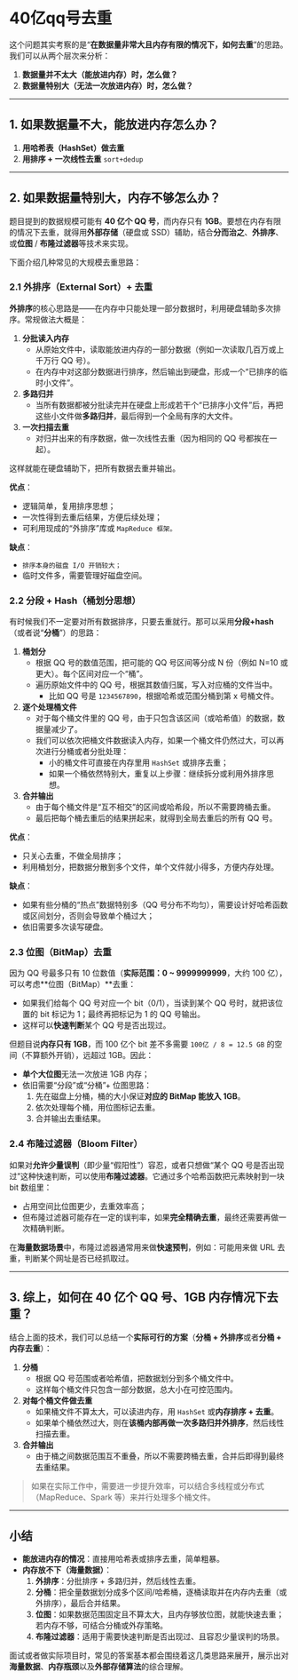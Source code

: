 # 40亿qq号去重

这个问题其实考察的是“**在数据量非常大且内存有限的情况下，如何去重**”的思路。我们可以从两个层次来分析：

1. **数据量并不太大（能放进内存）时，怎么做？**
2. **数据量特别大（无法一次放进内存）时，怎么做？**

---

## 1. 如果数据量不大，能放进内存怎么办？

1. **用哈希表（HashSet）做去重**
2. **用排序 + 一次线性去重**
   `sort+dedup`

---

## 2. 如果数据量特别大，内存不够怎么办？

题目提到的数据规模可能有 **40 亿个 QQ 号**，而内存只有 **1GB**。要想在内存有限的情况下去重，就得用**外部存储**（硬盘或 SSD）辅助，结合**分而治之**、**外排序**、或**位图** / **布隆过滤器**等技术来实现。

下面介绍几种常见的大规模去重思路：

### 2.1 外排序（External Sort）+ 去重

**外排序**的核心思路是——在内存中只能处理一部分数据时，利用硬盘辅助多次排序。常规做法大概是：

1. **分批读入内存**
   - 从原始文件中，读取能放进内存的一部分数据（例如一次读取几百万或上千万行 QQ 号）。
   - 在内存中对这部分数据进行排序，然后输出到硬盘，形成一个“已排序的临时小文件”。
2. **多路归并**
   - 当所有数据都被分批读完并在硬盘上形成若干个“已排序小文件”后，再把这些小文件做**多路归并**，最后得到一个全局有序的大文件。
3. **一次扫描去重**
   - 对归并出来的有序数据，做一次线性去重（因为相同的 QQ 号都挨在一起）。

这样就能在硬盘辅助下，把所有数据去重并输出。

**优点**：

- 逻辑简单，复用排序思想；
- 一次性得到去重后结果，方便后续处理；
- 可利用现成的“外排序”库或 `MapReduce 框架。`

**缺点**：

- `排序本身的磁盘 I/O 开销较大；`
- 临时文件多，需要管理好磁盘空间。

### 2.2 分段 + Hash（桶划分思想）

有时候我们不一定要对所有数据排序，只要去重就行。那可以采用**分段+hash**（或者说“**分桶**”）的思路：

1. **桶划分**
   - 根据 QQ 号的数值范围，把可能的 QQ 号区间等分成 N 份（例如 N=10 或更大）。每个区间对应一个“桶”。
   - 遍历原始文件中的 QQ 号，根据其数值归属，写入对应桶的文件当中。
     - 比如 QQ 号是 `1234567890`，根据哈希或范围分桶到第 x 号桶文件。
2. **逐个处理桶文件**
   - 对于每个桶文件里的 QQ 号，由于只包含该区间（或哈希值）的数据，数据量减少了。
   - 我们可以依次把桶文件数据读入内存，如果一个桶文件仍然过大，可以再次进行分桶或者分批处理：
     - 小的桶文件可直接在内存里用 `HashSet` 或排序去重；
     - 如果一个桶依然特别大，重复以上步骤：继续拆分或利用外排序思想。
3. **合并输出**
   - 由于每个桶文件是“互不相交”的区间或哈希段，所以不需要跨桶去重。
   - 最后把每个桶去重后的结果拼起来，就得到全局去重后的所有 QQ 号。

**优点**：

- 只关心去重，不做全局排序；
- 利用桶划分，把数据分散到多个文件，单个文件就小得多，方便内存处理。

**缺点**：

- 如果有些分桶的“热点”数据特别多（QQ 号分布不均匀），需要设计好哈希函数或区间划分，否则会导致单个桶过大；
- 依旧需要多次读写硬盘。

### 2.3 位图（BitMap）去重

因为 QQ 号最多只有 10 位数值（**实际范围：0 ~ 9999999999**，大约 100 亿），可以考虑**位图（BitMap）**去重：

- 如果我们给每个 QQ 号对应一个 bit（0/1），当读到某个 QQ 号时，就把该位置的 bit 标记为 1；最终再把标记为 1 的 QQ 号输出。
- 这样可以**快速判断**某个 QQ 号是否出现过。

但题目说**内存只有 1GB**，而 100 亿个 bit 差不多需要 `100亿 / 8 = 12.5 GB` 的空间（不算额外开销），远超过 1GB。因此：

- **单个大位图**无法一次放进 1GB 内存；
- 依旧需要“分段”或“分桶”+ 位图思路：
  1. 先在磁盘上分桶，桶的大小保证**对应的 BitMap 能放入 1GB**。
  2. 依次处理每个桶，用位图标记去重。
  3. 合并输出去重结果。

### 2.4 布隆过滤器（Bloom Filter）

如果对**允许少量误判**（即少量“假阳性”）容忍，或者只想做“某个 QQ 号是否出现过”这种快速判断，可以使用**布隆过滤器**。它通过多个哈希函数把元素映射到一块 bit 数组里：

- 占用空间比位图更少，去重效率高；
- 但布隆过滤器可能存在一定的误判率，如果**完全精确去重**，最终还需要再做一次精确判断。

在**海量数据场景**中，布隆过滤器通常用来做**快速预判**，例如：可能用来做 URL 去重，判断某个网址是否已经抓取过。

---

## 3. 综上，如何在 40 亿个 QQ 号、1GB 内存情况下去重？

结合上面的技术，我们可以总结一个**实际可行的方案**（**分桶 + 外排序**或者**分桶 + 内存去重**）：

1. **分桶**
   - 根据 QQ 号范围或者哈希值，把数据划分到多个桶文件中。
   - 这样每个桶文件只包含一部分数据，总大小在可控范围内。
2. **对每个桶文件做去重**
   - 如果桶文件不算太大，可以读进内存，用 `HashSet` 或**内存排序 + 去重**。
   - 如果单个桶依然过大，则在**该桶内部再做一次多路归并外排序**，然后线性扫描去重。
3. **合并输出**
   - 由于桶之间数据范围互不重叠，所以不需要跨桶去重，合并后即得到最终去重结果。

> 如果在实际工作中，需要进一步提升效率，可以结合多线程或分布式（MapReduce、Spark 等）来并行处理多个桶文件。

---

## 小结

- **能放进内存的情况**：直接用哈希表或排序去重，简单粗暴。
- **内存放不下（海量数据）**：
  1. **外排序**：分批排序 + 多路归并，然后线性去重。
  2. **分桶**：把全量数据划分成多个区间/哈希桶，逐桶读取并在内存内去重（或外排序），最后合并结果。
  3. **位图**：如果数据范围固定且不算太大，且内存够放位图，就能快速去重；若内存不够，可结合分桶或外存策略。
  4. **布隆过滤器**：适用于需要快速判断是否出现过、且容忍少量误判的场景。

面试或者做实际项目时，常见的答案基本都会围绕着这几类思路来展开，展示出对**海量数据**、**内存瓶颈**以及**外部存储算法**的综合理解。
